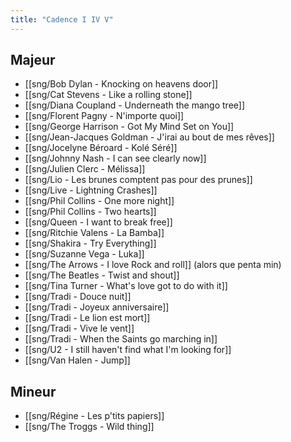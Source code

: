 ```yaml
---
title: "Cadence I IV V"
---
```


## Majeur

- [[sng/Bob Dylan - Knocking on heavens door]]
- [[sng/Cat Stevens - Like a rolling stone]]
- [[sng/Diana Coupland - Underneath the mango tree]]
- [[sng/Florent Pagny - N'importe quoi]]
- [[sng/George Harrison - Got My Mind Set on You]]
- [[sng/Jean-Jacques Goldman - J'irai au bout de mes rêves]]
- [[sng/Jocelyne Béroard - Kolé Séré]]
- [[sng/Johnny Nash - I can see clearly now]]
- [[sng/Julien Clerc - Mélissa]]
- [[sng/Lio - Les brunes comptent pas pour des prunes]]
- [[sng/Live - Lightning Crashes]]
- [[sng/Phil Collins - One more night]]
- [[sng/Phil Collins - Two hearts]]
- [[sng/Queen - I want to break free]]
- [[sng/Ritchie Valens - La Bamba]]
- [[sng/Shakira - Try Everything]]
- [[sng/Suzanne Vega - Luka]]
- [[sng/The Arrows - I love Rock and roll]] (alors que penta min)
- [[sng/The Beatles - Twist and shout]]
- [[sng/Tina Turner - What's love got to do with it]]
- [[sng/Tradi - Douce nuit]]
- [[sng/Tradi - Joyeux anniversaire]]
- [[sng/Tradi - Le lion est mort]]
- [[sng/Tradi - Vive le vent]]
- [[sng/Tradi - When the Saints go marching in]]
- [[sng/U2 - I still haven't find what I'm looking for]]
- [[sng/Van Halen - Jump]]

## Mineur

- [[sng/Régine - Les p'tits papiers]]
- [[sng/The Troggs - Wild thing]]
